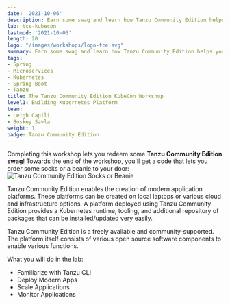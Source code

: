 ```yaml
---
date: '2021-10-06'
description: Earn some swag and learn how Tanzu Community Edition helps you install packages and deploy apps.
lab: tce-kubecon
lastmod: '2021-10-06'
length: 20
logo: "/images/workshops/logo-tce.svg"
summary: Earn some swag and learn how Tanzu Community Edition helps you install packages and deploy apps.
tags:
- Spring
- Microservices
- Kubernetes
- Spring Boot
- Tanzu
title: The Tanzu Community Edition KubeCon Workshop
level1: Building Kubernetes Platform
team:
- Leigh Capili
- Boskey Savla
weight: 1
badge: Tanzu Community Edition
---
```


Completing this workshop lets you redeem some **Tanzu Community Edition swag**!
Towards the end of the workshop, you'll get a code that lets you order some socks or a beanie to your door:  
![Tanzu Community Edition Socks or Beanie](/images/workshops/img-tce-socks-or-beanie.png)

Tanzu Community Edition enables the creation of modern application platforms. These platforms can be created on local laptops or various cloud and infrastructure options. A platform deployed using Tanzu Community Edition provides a Kubernetes runtime, tooling, and additional repository of packages that can be installed/updated very easily.

Tanzu Community Edition is a freely available and community-supported. The platform itself consists of various open source software components to enable various functions. 

What you will do in the lab:
- Familiarize with Tanzu CLI
- Deploy Modern Apps
- Scale Applications
- Monitor Applications
